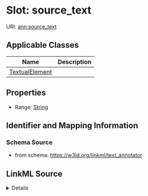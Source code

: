 # Slot: source_text

URI: [ann:source_text](https://w3id.org/linkml/text_annotator/source_text)



<!-- no inheritance hierarchy -->




## Applicable Classes

| Name | Description |
| --- | --- |
[TextualElement](TextualElement.md) | 






## Properties

* Range: [String](String.md)







## Identifier and Mapping Information







### Schema Source


* from schema: https://w3id.org/linkml/text_annotator




## LinkML Source

<details>
```yaml
name: source_text
from_schema: https://w3id.org/linkml/text_annotator
rank: 1000
alias: source_text
owner: TextualElement
domain_of:
- TextualElement
range: string

```
</details>